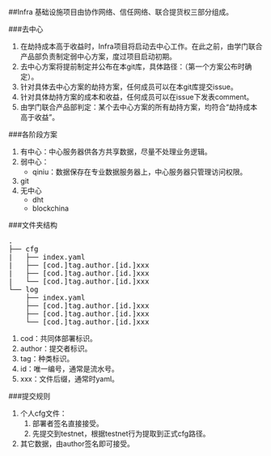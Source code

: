 ##Infra
基础设施项目由协作网络、信任网络、联合提货权三部分组成。

###去中心
1. 在劫持成本高于收益时，Infra项目将启动去中心工作。在此之前，由学门联合产品部负责制定弱中心方案，度过项目启动初期。
2. 去中心方案将提前制定并公布在本git库，具体路径：（第一个方案公布时确定）。
3. 针对具体去中心方案的劫持方案，任何成员可以在本git库提交issue。
4. 针对具体劫持方案的成本和收益，任何成员可以在issue下发表comment。
5. 由学门联合产品部判定：某个去中心方案的所有劫持方案，均符合“劫持成本高于收益”。

###各阶段方案
1. 有中心：中心服务器供各方共享数据，尽量不处理业务逻辑。
2. 弱中心：
	* qiniu：数据保存在专业数据服务器上，中心服务器只管理访问权限。
3. git
4. 无中心
	* dht
	* blockchina

###文件夹结构
<pre>
.
├── cfg
|   ├── index.yaml
|   ├── [cod.]tag.author.[id.]xxx
|   ├── [cod.]tag.author.[id.]xxx
|   └── [cod.]tag.author.[id.]xxx
└── log
    ├── index.yaml
    ├── [cod.]tag.author.[id.]xxx
    ├── [cod.]tag.author.[id.]xxx
    └── [cod.]tag.author.[id.]xxx
</pre>
1. cod：共同体部署标识。
2. author：提交者标识。
3. tag：种类标识。
4. id：唯一编号，通常是流水号。
5. xxx：文件后缀，通常时yaml。

###提交规则
1. 个人cfg文件：
	1. 部署者签名直接接受。
	2. 先提交到testnet，根据testnet行为提取到正式cfg路径。
2. 其它数据，由author签名即可接受。